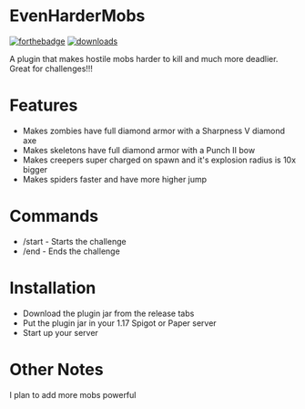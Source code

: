 # EvenHarderMobs
[![forthebadge](https://forthebadge.com/images/badges/made-with-java.svg)](https://java.com) [![downloads](https://img.shields.io/github/downloads/RedstoneNotPlaced/EvenHarderMobs/total?style=for-the-badge)](https://github.com/RedstoneNotPlaced/EvenHarderMobs/releases/tag/release)

A plugin that makes hostile mobs harder to kill and much more deadlier. Great for challenges!!!
# Features
- Makes zombies have full diamond armor with a Sharpness V diamond axe
- Makes skeletons have full diamond armor with a Punch II bow
- Makes creepers super charged on spawn and it's explosion radius is 10x bigger
- Makes spiders faster and have more higher jump
# Commands
- /start - Starts the challenge
- /end - Ends the challenge
# Installation
- Download the plugin jar from the release tabs
- Put the plugin jar in your 1.17 Spigot or Paper server
- Start up your server
# Other Notes
I plan to add more mobs powerful
